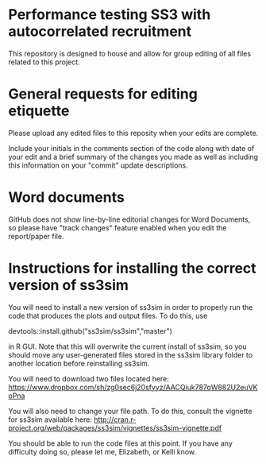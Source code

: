 # Performance testing SS3 with autocorrelated recruitment
This repository is designed to house and allow for group editing of all files related to this project.

# General requests for editing etiquette
Please upload any edited files to this reposity when your edits are complete.

Include your initials in the comments section of the code along with date of your edit and a brief summary of the changes you made as well as including this information on your "commit" update descriptions.

# Word documents
GitHub does not show line-by-line editorial changes for Word Documents, so please have "track changes" feature enabled when you edit the report/paper file.

# Instructions for installing the correct version of ss3sim
You will need to install a new version of ss3sim in order to properly run the code that produces the plots and output files.  To do this, use 

  devtools::install.github("ss3sim/ss3sim","master")

in R GUI.  Note that this will overwrite the current install of ss3sim, so you should move any user-generated files stored in the ss3sim library folder to another location before reinstalling ss3sim.

You will need to download two files located here: https://www.dropbox.com/sh/zg0sec6j20sfyyz/AACQiuk787qW882U2euVKoPna

You will also need to change your file path.  To do this, consult the vignette for ss3sim available here: http://cran.r-project.org/web/packages/ss3sim/vignettes/ss3sim-vignette.pdf

You should be able to run the code files at this point.  If you have any difficulty doing so, please let me, Elizabeth, or Kelli know.
